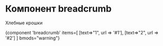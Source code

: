 # Компонент breadcrumb

Хлебные крошки

{component 'breadcrumb' items=[
    [text=>"1", url => '#1'], 
    [text=>"2", url => '#2']
] 
bmods="warning"}
